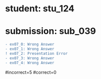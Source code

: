 # student: stu_124
# submission: sub_039

```diff
- ex07_0: Wrong Answer
- ex07_1: Wrong Answer
! ex07_2: Presentation Error
- ex07_3: Wrong Answer
- ex07_4: Wrong Answer
```
#incorrect=5
#correct=0
